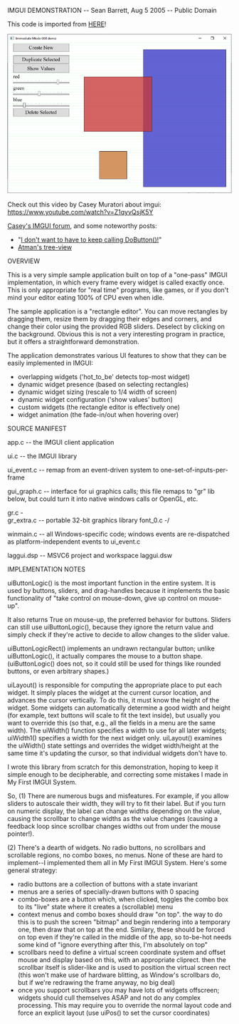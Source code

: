 IMGUI DEMONSTRATION -- Sean Barrett, Aug 5 2005 -- Public Domain

This code is imported from [HERE](http://silverspaceship.com/inner/imgui/)!

![screenshot](./screenshot.png)

Check out this video by Casey Muratori about imgui: https://www.youtube.com/watch?v=Z1qyvQsjK5Y

[Casey's IMGUI forum](http://web.archive.org/web/20070824203105/http://www.mollyrocket.com/forums/viewforum.php?f=10&sid=89c5695d80fb524c72fce0f82ba21008), and some noteworthy posts:

* "[I don't want to have to keep calling DoButton()!](http://web.archive.org/web/20070824203105/http://www.mollyrocket.com/forums/viewtopic.php?t=146&sid=89c5695d80fb524c72fce0f82ba21008)"
* [Atman's tree-view](http://web.archive.org/web/20070824203105/http://www.mollyrocket.com/forums/viewtopic.php?t=159&sid=89c5695d80fb524c72fce0f82ba21008)

OVERVIEW

This is a very simple sample application built on top of
a "one-pass" IMGUI implementation, in which every frame
every widget is called exactly once. This is only appropriate
for "real time" programs, like games, or if you don't mind
your editor eating 100% of CPU even when idle.

The sample application is a "rectangle editor". You can
move rectangles by dragging them, resize them by dragging
their edges and corners, and change their color using the
provided RGB sliders. Deselect by clicking on the background.
Obvious this is not a very interesting program in practice,
but it offers a straightforward demonstration.

The application demonstrates various UI features to show 
that they can be easily implemented in IMGUI:

 * overlapping widgets ('hot_to_be' detects top-most widget)
 * dynamic widget presence (based on selecting rectangles)
 * dynamic widget sizing (rescale to 1/4 width of screen)
 * dynamic widget configuration ('show values' button)
 * custom widgets (the rectangle editor is effectively one)
 * widget animation (the fade-in/out when hovering over)


SOURCE MANIFEST 

app.c        --  the IMGUI client application

ui.c         --  the IMGUI library

ui_event.c   --  remap from an event-driven system to
                 one-set-of-inputs-per-frame

gui_graph.c  --  interface for ui graphics calls; this file
                 remaps to "gr" lib below, but could turn it
                 into native windows calls or OpenGL, etc.

gr.c         -\
gr_extra.c   --  portable 32-bit graphics library
font_0.c     -/

winmain.c    --  all Windows-specific code; windows events
                 are re-dispatched as platform-independent
                 events to ui_event.c

laggui.dsp   --  MSVC6 project and workspace
laggui.dsw

IMPLEMENTATION NOTES

uiButtonLogic() is the most important function in the
entire system. It is used by buttons, sliders, and drag-handles
because it implements the basic functionality of "take control
on mouse-down, give up control on mouse-up".

It also returns True on mouse-up, the preferred behavior
for buttons. Sliders can still use uiButtonLogic(), because
they ignore the return value and simply check if they're
active to decide to allow changes to the slider value.

uiButtonLogicRect() implements an undrawn rectangular button;
unlike uiButtonLogic(), it actually compares the mouse to a button
shape. (uiButtonLogic() does not, so it could still be used for
things like rounded buttons, or even arbitrary shapes.)

uiLayout() is responsible for computing the appropriate place to
put each widget. It simply places the widget at the current cursor
location, and advances the cursor vertically. To do this, it must
know the height of the widget. Some widgets can automatically
determine a good width and height (for example, text buttons
will scale to fit the text inside), but usually you want to
override this (so that, e.g., all the fields in a menu are the
same width). The uiWidth() function specifies a width to use for
all later widgets; uiWidth1() specifies a width for the next
widget only. uiLayout() examines the uiWidth() state settings and
overrides the widget width/height at the same time it's updating
the cursor, so that individual widgets don't have to.

I wrote this library from scratch for this demonstration, hoping
to keep it simple enough to be decipherable, and correcting some
mistakes I made in My First IMGUI System.

So, (1) There are numerous bugs and misfeatures. For example, if
you allow sliders to autoscale their width, they will try to fit
their label. But if you turn on numeric display, the label can
change widths depending on the value, causing the scrollbar to
change widths as the value changes (causing a feedback loop
since scrollbar changes widths out from under the mouse pointer!).

(2) There's a dearth of widgets. No radio buttons, no scrollbars
and scrollable regions, no combo boxes, no menus. None of these
are hard to implement--I implemented them all in My First IMGUI
System. Here's some general strategy:

  * radio buttons are a collection of buttons with a state invariant
  * menus are a series of specially-drawn buttons with 0 spacing
  * combo-boxes are a button which, when clicked, toggles the combo
     box to its "live" state where it creates a (scrollable) menu
  * context menus and combo boxes should draw "on top". the way to
     do this is to push the screen "bitmap" and begin rendering into
     a temporary one, then draw that on top at the end. Similary, these
     should be forced on top even if they're called in the middle of the
     app, so to-be-hot needs some kind of "ignore everything after this,
     I'm absolutely on top"
  * scrollbars need to define a virtual screen coordinate system and
     offset mouse and display based on this, with an appropriate cliprect.
     then the scrollbar itself is slider-like and is used to position
     the virtual screen rect (this won't make use of hardware blitting,
     as Window's scrollbars do, but if we're redrawing the frame anyway,
     no big deal)
  * once you support scrollbars you may have lots of widgets offscreen;
     widgets should cull themselves ASAP and not do any complex processing.
     This may require you to override the normal layout code and force
     an explicit layout (use uiPos() to set the cursor coordinates)
